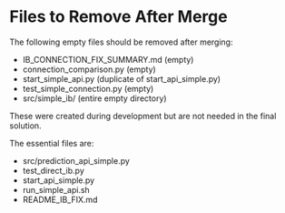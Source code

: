 # Files to Remove After Merge

The following empty files should be removed after merging:
- IB_CONNECTION_FIX_SUMMARY.md (empty)
- connection_comparison.py (empty)  
- start_simple_api.py (duplicate of start_api_simple.py)
- test_simple_connection.py (empty)
- src/simple_ib/ (entire empty directory)

These were created during development but are not needed in the final solution.

The essential files are:
- src/prediction_api_simple.py
- test_direct_ib.py
- start_api_simple.py
- run_simple_api.sh
- README_IB_FIX.md